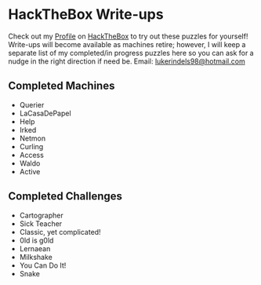 # HackTheBox Write-ups

Check out my [Profile](https://www.hackthebox.eu/profile/69325) on [HackTheBox](https://www.hackthebox.eu) to try out these puzzles for yourself! Write-ups will become available as machines retire; however, I will keep a separate list of my completed/in progress puzzles here so you can ask for a nudge in the right direction if need be.
Email: lukerindels98@hotmail.com 

## Completed Machines

* Querier
* LaCasaDePapel
* Help
* Irked
* Netmon
* Curling
* Access
* Waldo
* Active

## Completed Challenges

* Cartographer
* Sick Teacher
* Classic, yet complicated!
* 0ld is g0ld
* Lernaean
* Milkshake
* You Can Do It!
* Snake
